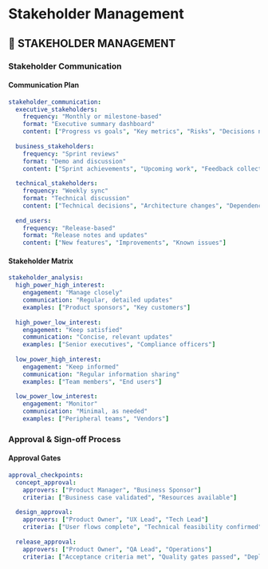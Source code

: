 <!-- version: shard-20250825154349 -->
<!-- last-updated: 2025-08-25T15:43:49Z -->
<!-- document-type: engineering-rule-shard -->
<!-- parent-document: consolidated-rules -->

# Stakeholder Management

## 🔄 **STAKEHOLDER MANAGEMENT**

### **Stakeholder Communication**

#### **Communication Plan**
```yaml
stakeholder_communication:
  executive_stakeholders:
    frequency: "Monthly or milestone-based"
    format: "Executive summary dashboard"
    content: ["Progress vs goals", "Key metrics", "Risks", "Decisions needed"]
    
  business_stakeholders:
    frequency: "Sprint reviews"
    format: "Demo and discussion"
    content: ["Sprint achievements", "Upcoming work", "Feedback collection"]
    
  technical_stakeholders:
    frequency: "Weekly sync"
    format: "Technical discussion"
    content: ["Technical decisions", "Architecture changes", "Dependencies"]
    
  end_users:
    frequency: "Release-based"
    format: "Release notes and updates"
    content: ["New features", "Improvements", "Known issues"]
```

#### **Stakeholder Matrix**
```yaml
stakeholder_analysis:
  high_power_high_interest:
    engagement: "Manage closely"
    communication: "Regular, detailed updates"
    examples: ["Product sponsors", "Key customers"]
    
  high_power_low_interest:
    engagement: "Keep satisfied"
    communication: "Concise, relevant updates"
    examples: ["Senior executives", "Compliance officers"]
    
  low_power_high_interest:
    engagement: "Keep informed"
    communication: "Regular information sharing"
    examples: ["Team members", "End users"]
    
  low_power_low_interest:
    engagement: "Monitor"
    communication: "Minimal, as needed"
    examples: ["Peripheral teams", "Vendors"]
```

### **Approval & Sign-off Process**

#### **Approval Gates**
```yaml
approval_checkpoints:
  concept_approval:
    approvers: ["Product Manager", "Business Sponsor"]
    criteria: ["Business case validated", "Resources available"]
    
  design_approval:
    approvers: ["Product Owner", "UX Lead", "Tech Lead"]
    criteria: ["User flows complete", "Technical feasibility confirmed"]
    
  release_approval:
    approvers: ["Product Owner", "QA Lead", "Operations"]
    criteria: ["Acceptance criteria met", "Quality gates passed", "Deployment ready"]
```


